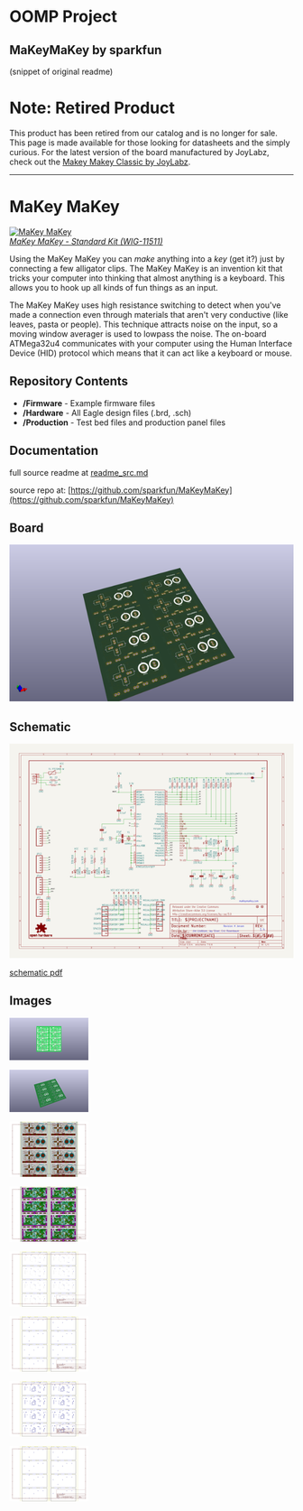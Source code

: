 # OOMP Project  
## MaKeyMaKey  by sparkfun  
  
(snippet of original readme)  
  
**Note: Retired Product**  
===========  
  
This product has been retired from our catalog and is no longer for sale. This page is made available for those looking for datasheets and the simply curious. For the latest version of the board manufactured by JoyLabz, check out the [Makey Makey Classic by JoyLabz](https://www.sparkfun.com/products/14478).  
  
---  
  
MaKey MaKey  
===========  
  
[![MaKey MaKey](https://dlnmh9ip6v2uc.cloudfront.net/images/products/1/1/5/1/1/11511-01b_medium.jpg)    
*MaKey MaKey - Standard Kit (WIG-11511)*](https://www.sparkfun.com/products/11511)  
  
Using the MaKey MaKey you can *make* anything into a *key* (get it?) just by connecting a few alligator clips. The MaKey MaKey is an invention kit that tricks your computer into thinking that almost anything is a keyboard. This allows you to hook up all kinds of fun things as an input.  
  
The MaKey MaKey uses high resistance switching to detect when you've made a connection even through materials that aren't very conductive (like leaves, pasta or people). This technique attracts noise on the input, so a moving window averager is used to lowpass the noise. The on-board ATMega32u4 communicates with your computer using the Human Interface Device (HID) protocol which means that it can act like a keyboard or mouse.  
  
Repository Contents  
-------------------  
* **/Firmware** - Example firmware files  
* **/Hardware** - All Eagle design files (.brd, .sch)  
* **/Production** - Test bed files and production panel files  
  
Documentation  
---  
  full source readme at [readme_src.md](readme_src.md)  
  
source repo at: [https://github.com/sparkfun/MaKeyMaKey](https://github.com/sparkfun/MaKeyMaKey)  
## Board  
  
[![working_3d.png](working_3d_600.png)](working_3d.png)  
## Schematic  
  
[![working_schematic.png](working_schematic_600.png)](working_schematic.png)  
  
[schematic pdf](working_schematic.pdf)  
## Images  
  
[![working_3D_bottom.png](working_3D_bottom_140.png)](working_3D_bottom.png)  
  
[![working_3D_top.png](working_3D_top_140.png)](working_3D_top.png)  
  
[![working_assembly_page_01.png](working_assembly_page_01_140.png)](working_assembly_page_01.png)  
  
[![working_assembly_page_02.png](working_assembly_page_02_140.png)](working_assembly_page_02.png)  
  
[![working_assembly_page_03.png](working_assembly_page_03_140.png)](working_assembly_page_03.png)  
  
[![working_assembly_page_04.png](working_assembly_page_04_140.png)](working_assembly_page_04.png)  
  
[![working_assembly_page_05.png](working_assembly_page_05_140.png)](working_assembly_page_05.png)  
  
[![working_assembly_page_06.png](working_assembly_page_06_140.png)](working_assembly_page_06.png)  
